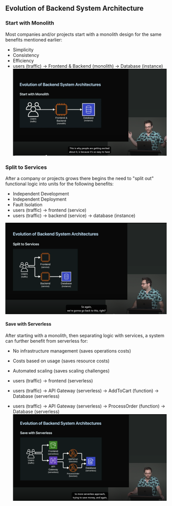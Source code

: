 ## Evolution of Backend System Architecture
### Start with Monolith
Most companies and/or projects start with a monolith design 
for the same benefits mentioned earlier:
- Simplicity
- Consistency
- Efficiency
- users (traffic) -> Frontend & Backend (monolith) -> Database (instance)
![img_1.png](img_1.png)

### Split to Services
After a company or projects grows there begins the need to "split out" functional logic
into units for the following benefits:
- Independent Development
- Independent Deployment
- Fault Isolation
- users (traffic) -> frontend (service)
- users (traffic) -> backend (service) -> database (instance)

![img_2.png](img_2.png)

#### Save with Serverless
After starting with a monolith, then separating logic with 
services, a system can further benefit from serverless for:
- No infrastructure management (saves operations costs)
- Costs based on usage (saves resource costs)
- Automated scaling (saves scaling challenges)

- users (traffic) -> frontend (serverless)
- users (traffic) -> API Gateway (serverless) -> AddToCart (function) -> Database (serverless)
- users (traffic) -> API Gateway (serverless) -> ProcessOrder (function) -> Database (serverless)
![img_3.png](img_3.png)